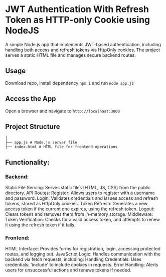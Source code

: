 # JWT Authentication With Refresh Token as HTTP-only Cookie using NodeJS

A simple Node.js app that implements JWT-based authentication, including handling both access and refresh tokens via HttpOnly cookies. The project serves a static HTML file and manages secure backend routes.

## Usage
Download repo, install dependency `npm i` and run `node app.js`

## Access the App
Open a browser and navigate to `http://localhost:3000`

## Project Structure
```
│
├── app.js # Node.js server file
├── index.html # HTML file for frontend operations
```

## Functionality:

### Backend:
Static File Serving: Serves static files (HTML, JS, CSS) from the public directory.
API Routes:
Register: Allows users to register with a username and password.
Login: Validates credentials and issues access and refresh tokens, stored as HttpOnly cookies.
Token Refresh: Generates a new access token if the current one expires, using the refresh token.
Logout: Clears tokens and removes them from in-memory storage.
Middleware:
Token Verification: Checks for a valid access token, and attempts to renew it using the refresh token if it fails.

### Frontend:
HTML Interface: Provides forms for registration, login, accessing protected routes, and logging out.
JavaScript Logic: Handles communication with the backend via fetch requests, including:
Handling Credentials: Uses credentials: 'include' to include cookies in requests.
Error Handling: Alerts users for unsuccessful actions and renews tokens if needed.

